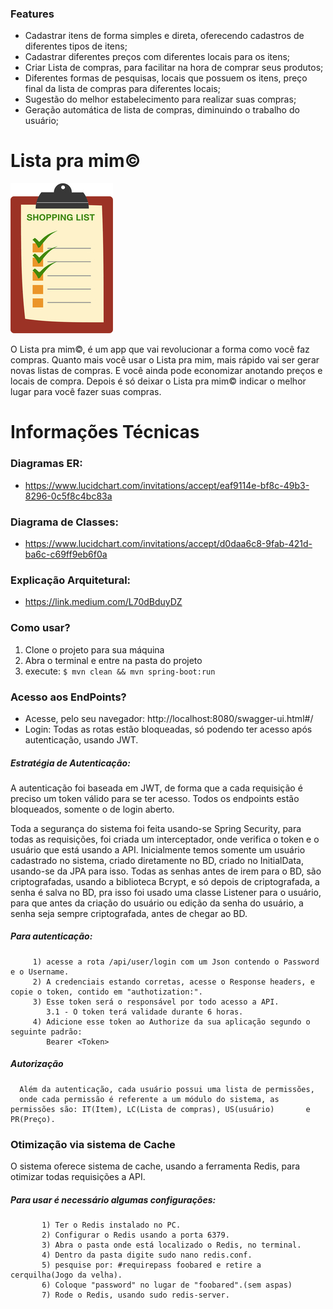 ### Features

- Cadastrar itens de forma simples e direta, oferecendo cadastros de diferentes tipos de itens;
- Cadastrar diferentes preços com diferentes locais para os itens;
- Criar Lista de compras, para facilitar na hora de comprar seus produtos;
- Diferentes formas de pesquisas, locais que possuem os itens, preço final da lista de compras para diferentes locais;
- Sugestão do melhor estabelecimento para realizar suas compras;
- Geração automática de lista de compras, diminuindo o trabalho do usuário;


# Lista pra mim©

![](https://github.com/niltonmng/ListaPraMim/blob/master/lista180.jpg)


O Lista pra mim©, é um app que vai revolucionar a forma como você faz compras. Quanto mais você usar o Lista pra mim, mais rápido vai ser gerar novas listas de compras. E você ainda pode economizar anotando preços e locais de compra. Depois é só deixar o  Lista pra mim© indicar o melhor lugar para você fazer suas compras.


# Informações Técnicas

### Diagramas ER: 
   - https://www.lucidchart.com/invitations/accept/eaf9114e-bf8c-49b3-8296-0c5f8c4bc83a
### Diagrama de Classes:
   - https://www.lucidchart.com/invitations/accept/d0daa6c8-9fab-421d-ba6c-c69ff9eb6f0a
### Explicação Arquitetural:
   - https://link.medium.com/L70dBduyDZ
### Como usar?
   1) Clone o projeto para sua máquina
   2) Abra o terminal e entre na pasta do projeto
   3) execute: `$ mvn clean && mvn spring-boot:run`
   
### Acesso aos EndPoints?
   - Acesse, pelo seu navegador: 
      http://localhost:8080/swagger-ui.html#/
   - Login: Todas as rotas estão bloqueadas, só podendo ter acesso após autenticação, usando JWT.
   ##### Estratégia de Autenticação:
   A autenticação foi baseada em JWT, de forma que a cada requisição é preciso um token válido para se ter acesso. Todos os endpoints estão bloqueados, somente o de login aberto.
  
  Toda a segurança do sistema foi feita usando-se Spring Security, para todas as requisições, 
foi criada um interceptador, onde verifica o token e o usuário que está usando a API. Inicialmente temos somente um usuário cadastrado no sistema, criado diretamente no BD, criado no InitialData, usando-se da JPA para isso. Todas as senhas antes de irem para o BD, são criptografadas, usando a biblioteca Bcrypt, e só depois de criptografada, a senha é salva no BD, pra isso foi usado uma classe Listener para o usuário, para que antes da criação do usuário ou edição da senha do usuário, a senha seja sempre criptografada, antes de chegar ao BD.
   ##### Para autenticação:
         1) acesse a rota /api/user/login com um Json contendo o Password e o Username.
         2) A credenciais estando corretas, acesse o Response headers, e copie o token, contido em "authotization:".
         3) Esse token será o responsável por todo acesso a API.
            3.1 - O token terá validade durante 6 horas.
         4) Adicione esse token ao Authorize da sua aplicação segundo o seguinte padrão:
            Bearer <Token>
            
   ##### Autorização
      Além da autenticação, cada usuário possui uma lista de permissões, 
      onde cada permissão é referente a um módulo do sistema, as permissões são: IT(Item), LC(Lista de compras), US(usuário)       e PR(Preço).
      
### Otimização via sistema de Cache
   O sistema oferece sistema de cache, usando a ferramenta Redis, para otimizar todas requisições a API.
   ##### Para usar é necessário algumas configurações:
           1) Ter o Redis instalado no PC.
           2) Configurar o Redis usando a porta 6379.
           3) Abra o pasta onde está localizado o Redis, no terminal.
           4) Dentro da pasta digite sudo nano redis.conf.
           5) pesquise por: #requirepass foobared e retire a cerquilha(Jogo da velha).
           6) Coloque "password" no lugar de "foobared".(sem aspas)
           7) Rode o Redis, usando sudo redis-server. 
    
